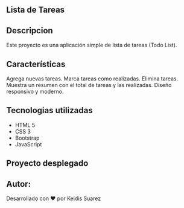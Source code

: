 ## Lista de Tareas

## Descripcion
Este proyecto es una aplicación simple de lista de tareas (Todo List).

## Características
Agrega nuevas tareas.
Marca tareas como realizadas.
Elimina tareas.
Muestra un resumen con el total de tareas y las realizadas.
Diseño responsivo y moderno.

## Tecnologias utilizadas
- HTML 5
- CSS 3
- Bootstrap
- JavaScript

## Proyecto desplegado
 
 
## Autor:
Desarrollado con ❤️ por Keidis Suarez